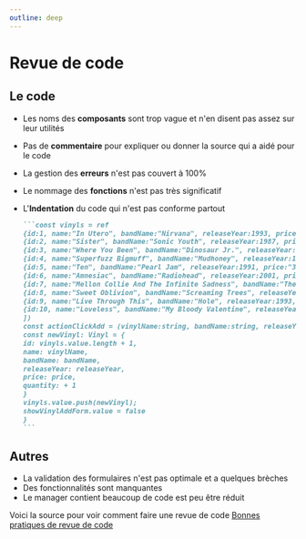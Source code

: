 ```yaml
---
outline: deep
---
```

# Revue de code

## Le code

- Les noms des **composants** sont trop vague et n'en disent pas assez sur leur utilités
- Pas de **commentaire** pour expliquer ou donner la source qui a aidé pour le code
- La gestion des **erreurs** n'est pas couvert à 100%
- Le nommage des **fonctions** n'est pas très significatif
- L'**Indentation** du code qui n'est pas conforme partout

  ````md
  ```const vinyls = ref
  {id:1, name:"In Utero", bandName:"Nirvana", releaseYear:1993, price:"39,99", quantity:6},
  {id:2, name:"Sister", bandName:"Sonic Youth", releaseYear:1987, price:"34,99", quantity:2},
  {id:3, name:"Where You Been", bandName:"Dinosaur Jr.", releaseYear:1993, price:"59,99", quantity:3},
  {id:4, name:"Superfuzz Bigmuff", bandName:"Mudhoney", releaseYear:1988, price:"31,99", quantity:1},
  {id:5, name:"Ten", bandName:"Pearl Jam", releaseYear:1991, price:"36,99", quantity:5},
  {id:6, name:"Amnesiac", bandName:"Radiohead", releaseYear:2001, price:"47,99", quantity:2},
  {id:7, name:"Mellon Collie And The Infinite Sadness", bandName:"The Smashing Pumpkins", releaseYear:1995, price:"74,99", quantity:1},
  {id:8, name:"Sweet Oblivion", bandName:"Screaming Trees", releaseYear:1992, price:"27,99", quantity:2},
  {id:9, name:"Live Through This", bandName:"Hole", releaseYear:1993, price:"42,99", quantity:4},
  {id:10, name:"Loveless", bandName:"My Bloody Valentine", releaseYear:1991, price:"41,99", quantity:3}
  ])
  const actionClickAdd = (vinylName:string, bandName:string, releaseYear:number, price:string) => {
  const newVinyl: Vinyl = {
  id: vinyls.value.length + 1,
  name: vinylName,
  bandName: bandName,
  releaseYear: releaseYear,
  price: price,
  quantity: + 1
  }
  vinyls.value.push(newVinyl);
  showVinylAddForm.value = false
  }
  ```
  ````

## Autres

- La validation des formulaires n'est pas optimale et a quelques brèches
- Des fonctionnalités sont manquantes
- Le manager contient beaucoup de code est peu être réduit

Voici la source pour voir comment faire une revue de code [Bonnes pratiques de revue de code](https://appweb.progwmj.ca/documentations/bonnes-pratiques/revue-code)
